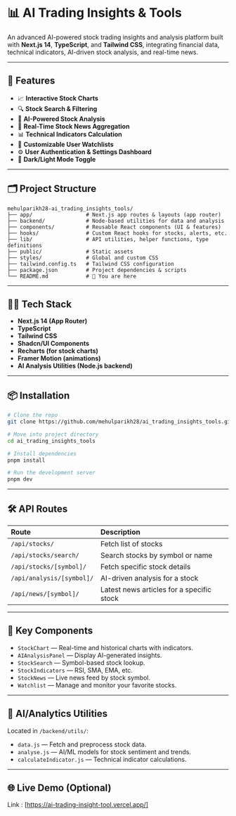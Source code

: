 # 📊 AI Trading Insights & Tools

An advanced AI-powered stock trading insights and analysis platform built with **Next.js 14**, **TypeScript**, and **Tailwind CSS**, integrating financial data, technical indicators, AI-driven stock analysis, and real-time news.

---

## 🚀 Features

* 📈 **Interactive Stock Charts**
* 🔍 **Stock Search & Filtering**
* 🧠 **AI-Powered Stock Analysis**
* 📰 **Real-Time Stock News Aggregation**
* 📊 **Technical Indicators Calculation**
* 📝 **Customizable User Watchlists**
* ⚙️ **User Authentication & Settings Dashboard**
* 🌙 **Dark/Light Mode Toggle**

---

## 🗂️ Project Structure

```
mehulparikh28-ai_trading_insights_tools/
├── app/                 # Next.js app routes & layouts (app router)
├── backend/             # Node-based utilities for data and analysis
├── components/          # Reusable React components (UI & features)
├── hooks/               # Custom React hooks for stocks, alerts, etc.
├── lib/                 # API utilities, helper functions, type definitions
├── public/              # Static assets
├── styles/              # Global and custom CSS
├── tailwind.config.ts   # Tailwind CSS configuration
├── package.json         # Project dependencies & scripts
└── README.md            # 📖 You are here
```

---

## 🧑‍💻 Tech Stack

* **Next.js 14 (App Router)**
* **TypeScript**
* **Tailwind CSS**
* **Shadcn/UI Components**
* **Recharts (for stock charts)**
* **Framer Motion (animations)**
* **AI Analysis Utilities (Node.js backend)**

---

## 📦 Installation

```bash
# Clone the repo
git clone https://github.com/mehulparikh28/ai_trading_insights_tools.git

# Move into project directory
cd ai_trading_insights_tools

# Install dependencies
pnpm install

# Run the development server
pnpm dev
```

---

## 🛠️ API Routes

| Route                     | Description                               |
| :------------------------ | :---------------------------------------- |
| `/api/stocks/`            | Fetch list of stocks                      |
| `/api/stocks/search/`     | Search stocks by symbol or name           |
| `/api/stocks/[symbol]/`   | Fetch specific stock details              |
| `/api/analysis/[symbol]/` | AI-driven analysis for a stock            |
| `/api/news/[symbol]/`     | Latest news articles for a specific stock |

---

## 📂 Key Components

* `StockChart` — Real-time and historical charts with indicators.
* `AIAnalysisPanel` — Display AI-generated insights.
* `StockSearch` — Symbol-based stock lookup.
* `StockIndicators` — RSI, SMA, EMA, etc.
* `StockNews` — Live news feed by stock symbol.
* `Watchlist` — Manage and monitor your favorite stocks.

---

## 🧠 AI/Analytics Utilities

Located in `/backend/utils/`:

* `data.js` — Fetch and preprocess stock data.
* `analyse.js` — AI/ML models for stock sentiment and trends.
* `calculateIndicator.js` — Technical indicator calculations.

---

## 🌐 Live Demo (Optional)

Link : [https://ai-trading-insight-tool.vercel.app/]